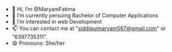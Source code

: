 - 👋 Hi, I’m @MaryamFatima
- 🌱 I’m currently persuing Bachelor of Computer Applications
- 👀 I’m interested in web Development
- 📫 You can contact me at "siddiquimaryam567@gmail.com" or "6397735311".
- 😄 Pronouns: She/her


<!---
MaryamFatimagit/MaryamFatimagit is a ✨ special ✨ repository because its `README.md` (this file) appears on your GitHub profile.
You can click the Preview link to take a look at your changes.
--->
